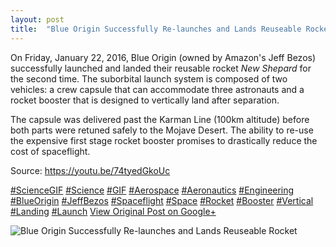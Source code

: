 ```yaml
---
layout: post
title:  "Blue Origin Successfully Re-launches and Lands Reuseable Rocket"
---
```


On Friday, January 22, 2016, Blue Origin (owned by Amazon's Jeff Bezos) successfully launched and landed their reusable rocket _New Shepard_ for the second time. The suborbital launch system is composed of two vehicles: a crew capsule that can accommodate three astronauts and a rocket booster that is designed to vertically land after separation.  
  
The capsule was delivered past the Karman Line (100km altitude) before both parts were retuned safely to the Mojave Desert. The ability to re-use the expensive first stage rocket booster promises to drastically reduce the cost of spaceflight.  
  
Source: <https://youtu.be/74tyedGkoUc>  
  
[#ScienceGIF](https://plus.google.com/s/%23ScienceGIF/posts) [#Science](https://plus.google.com/s/%23Science/posts) [#GIF](https://plus.google.com/s/%23GIF/posts) [#Aerospace](https://plus.google.com/s/%23Aerospace/posts) [#Aeronautics](https://plus.google.com/s/%23Aeronautics/posts) [#Engineering](https://plus.google.com/s/%23Engineering/posts) [#BlueOrigin](https://plus.google.com/s/%23BlueOrigin/posts) [#JeffBezos](https://plus.google.com/s/%23JeffBezos/posts) [#Spaceflight](https://plus.google.com/s/%23Spaceflight/posts) [#Space](https://plus.google.com/s/%23Space/posts) [#Rocket](https://plus.google.com/s/%23Rocket/posts) [#Booster](https://plus.google.com/s/%23Booster/posts) [#Vertical](https://plus.google.com/s/%23Vertical/posts) [#Landing](https://plus.google.com/s/%23Landing/posts) [#Launch](https://plus.google.com/s/%23Launch/posts)﻿
[View Original Post on Google+](https://plus.google.com/+ColinSullender/posts/XgzLLweJiEm)

![Blue Origin Successfully Re-launches and Lands Reuseable Rocket](/assets/img/2016-01-25-Blue-Origin-Successfully-Relaunches-and-Lands-Reuseable-Rocket.gif)
